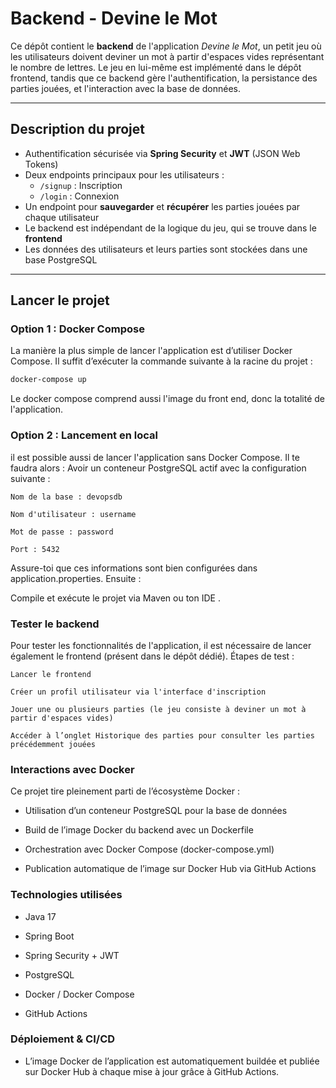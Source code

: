 #  Backend - Devine le Mot

Ce dépôt contient le **backend** de l'application _Devine le Mot_, un petit jeu où les utilisateurs doivent deviner un mot à partir d'espaces vides représentant le nombre de lettres. Le jeu en lui-même est implémenté dans le dépôt frontend, tandis que ce backend gère l'authentification, la persistance des parties jouées, et l'interaction avec la base de données.

---

##  Description du projet

- Authentification sécurisée via **Spring Security** et **JWT** (JSON Web Tokens)
- Deux endpoints principaux pour les utilisateurs :
    - `/signup` : Inscription
    - `/login` : Connexion
- Un endpoint pour **sauvegarder** et **récupérer** les parties jouées par chaque utilisateur
- Le backend est indépendant de la logique du jeu, qui se trouve dans le **frontend**
- Les données des utilisateurs et leurs parties sont stockées dans une base PostgreSQL

---

##  Lancer le projet

###  Option 1 : Docker Compose

La manière la plus simple de lancer l'application est d’utiliser Docker Compose. Il suffit d’exécuter la commande suivante à la racine du projet :

```bash
docker-compose up
```
Le docker compose comprend aussi l'image du front end, donc la totalité de l'application.

### Option 2 : Lancement en local

il est possible aussi de lancer l'application sans Docker Compose. Il te faudra alors :
 Avoir un conteneur PostgreSQL actif avec la configuration suivante :

    Nom de la base : devopsdb

    Nom d'utilisateur : username

    Mot de passe : password

    Port : 5432

Assure-toi que ces informations sont bien configurées dans application.properties.
 Ensuite :

Compile et exécute le projet via Maven ou ton IDE .

### Tester le backend

Pour tester les fonctionnalités de l'application, il est nécessaire de lancer également le frontend (présent dans le dépôt dédié).
Étapes de test :

    Lancer le frontend

    Créer un profil utilisateur via l'interface d'inscription

    Jouer une ou plusieurs parties (le jeu consiste à deviner un mot à partir d'espaces vides)

    Accéder à l’onglet Historique des parties pour consulter les parties précédemment jouées

### Interactions avec Docker

Ce projet tire pleinement parti de l’écosystème Docker :

- Utilisation d’un conteneur PostgreSQL pour la base de données

- Build de l’image Docker du backend avec un Dockerfile

- Orchestration avec Docker Compose (docker-compose.yml)
 
- Publication automatique de l’image sur Docker Hub via GitHub Actions

### Technologies utilisées

- Java 17

- Spring Boot

- Spring Security + JWT

- PostgreSQL

- Docker / Docker Compose

- GitHub Actions


### Déploiement & CI/CD
- L’image Docker de l’application est automatiquement buildée et publiée sur Docker Hub à chaque mise à jour grâce à GitHub Actions.
